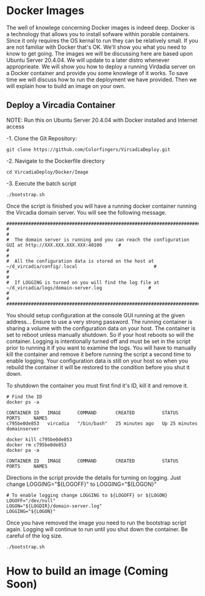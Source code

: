 # Docker Images

The well of knowlege concerning Docker images is indeed deep.  Docker is a technology that allows you to install sofware within porable containers. Since it only requires the OS kernal to run they can be relatively small. If you are not familiar with Docker that's OK. We'll show you what you need to know to get going. The images we will be discussing here are based upon Ubuntu Server 20.4.04. We will update to a later distro whenever approprieate. We will show you how to deploy a running Virdadia server on a Docker container and provide you some knowlege of it works. To save time we will discuss how to run the deployment we have provided.  Then we will explain how to build an image on your own.

## Deploy a Vircadia Container

NOTE: Run this on Ubuntu Server 20.4.04 with Docker installed and Internet access

-1. Clone the Git Repository:
```
git clone https://github.com/Colorfingers/VircadiaDeploy.git
```

-2. Navigate to the Dockerfile directory
```
cd VircadiaDeploy/Docker/Image
```

-3. Execute the batch script
```
./bootstrap.sh
```

Once the script is finished you will have a running docker container running the Vircadia domain server. You will see the following message.

```
##############################################################################################################
#                                                                                                            #
#  The domain server is running and you can reach the configuration GUI at http://XXX.XXX.XXX.XXX:40100      #
#                                                                                                            #
#  All the configuration data is stored on the host at ~/d_vircadia/config/.local                            #
#                                                                                                            #
#  If LOGGING is turned on you will find the log file at ~/d_vircadia/logs/domain-server.log                 #
#                                                                                                            #
##############################################################################################################
```
You should setup configuration at the console GUI running at the given address... Ensure to use a very strong password. The running container is sharing a volume with the configuration data on your host. The container is set to reboot unless manually shutdown.  So if your host reboots so will the container.  Logging is intentionally turned off and must be set in the script prior to running it if you want to examine the logs.  You will have to manually kill the container and remove it before running the script a second time to enable logging.  Your configuration data is still on your host so when you rebuild the container it will be restored to the condition before you shut it down.

To shutdown the container you must first find it's ID, kill it and remove it.

```
# Find the ID
docker ps -a

CONTAINER ID   IMAGE      COMMAND       CREATED          STATUS          PORTS     NAMES
c795be0de853   vircadia   "/bin/bash"   25 minutes ago   Up 25 minutes             domainserver

docker kill c795be0de853
docker rm c795be0de853
docker pa -a

CONTAINER ID   IMAGE      COMMAND       CREATED          STATUS          PORTS     NAMES
```

Directions in the script provide the details for turning on logging.  Just change LOGGING="${LOGOFF}" to LOGGING="${LOGON}"

```
# To enable logging change LOGGING to ${LOGOFF} or ${LOGON}
LOGOFF="/dev/null"
LOGON="${LOGDIR}/domain-server.log"
LOGGING="${LOGON}"
```
Once you have removed the image you need to run the bootstrap script again.  Logging will continue to run until you shut down the container.  Be careful of the log size.

```
./bootstrap.sh
```

# How to build an image (Coming Soon)